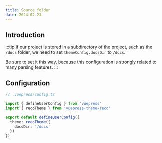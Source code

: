 ```yaml
---
title: Source folder
date: 2024-02-23
---
```



## Introduction

:::tip
If our project is stored in a subdirectory of the project, such as the `/docs` folder, we need to set `themeConfig.docsDir` to `/docs`.

Be sure to set it this way, because this configuration is strongly related to many parsing features.
:::

## Configuration

```ts
// .vuepress/config.ts

import { defineUserConfig } from 'vuepress'
import { recoTheme } from 'vuepress-theme-reco'

export default defineUserConfig({
  theme: recoTheme({
    docsDir: '/docs'
  })
})
```
